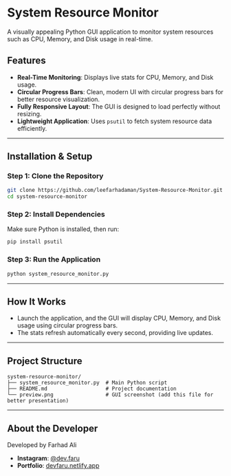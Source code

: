 # System Resource Monitor

A visually appealing Python GUI application to monitor system resources such as CPU, Memory, and Disk usage in real-time.

## Features
- **Real-Time Monitoring**: Displays live stats for CPU, Memory, and Disk usage.
- **Circular Progress Bars**: Clean, modern UI with circular progress bars for better resource visualization.
- **Fully Responsive Layout**: The GUI is designed to load perfectly without resizing.
- **Lightweight Application**: Uses `psutil` to fetch system resource data efficiently.

---

## Installation & Setup

### Step 1: Clone the Repository
```bash
git clone https://github.com/leefarhadaman/System-Resource-Monitor.git
cd system-resource-monitor
```

### Step 2: Install Dependencies
Make sure Python is installed, then run:

```bash
pip install psutil
```

### Step 3: Run the Application
```bash
python system_resource_monitor.py
```

---

## How It Works
- Launch the application, and the GUI will display CPU, Memory, and Disk usage using circular progress bars.
- The stats refresh automatically every second, providing live updates.

---

## Project Structure
```
system-resource-monitor/
├── system_resource_monitor.py  # Main Python script
├── README.md                   # Project documentation
└── preview.png                 # GUI screenshot (add this file for better presentation)
```

---

## About the Developer
Developed by Farhad Ali

- **Instagram**: [@dev.faru](https://www.instagram.com/dev.faru)
- **Portfolio**: [devfaru.netlify.app](https://devfaru.netlify.app)
